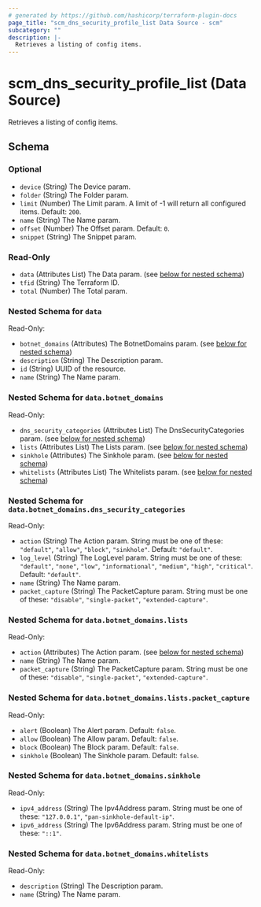 ```yaml
---
# generated by https://github.com/hashicorp/terraform-plugin-docs
page_title: "scm_dns_security_profile_list Data Source - scm"
subcategory: ""
description: |-
  Retrieves a listing of config items.
---
```


# scm_dns_security_profile_list (Data Source)

Retrieves a listing of config items.



<!-- schema generated by tfplugindocs -->
## Schema

### Optional

- `device` (String) The Device param.
- `folder` (String) The Folder param.
- `limit` (Number) The Limit param. A limit of -1 will return all configured items. Default: `200`.
- `name` (String) The Name param.
- `offset` (Number) The Offset param. Default: `0`.
- `snippet` (String) The Snippet param.

### Read-Only

- `data` (Attributes List) The Data param. (see [below for nested schema](#nestedatt--data))
- `tfid` (String) The Terraform ID.
- `total` (Number) The Total param.

<a id="nestedatt--data"></a>
### Nested Schema for `data`

Read-Only:

- `botnet_domains` (Attributes) The BotnetDomains param. (see [below for nested schema](#nestedatt--data--botnet_domains))
- `description` (String) The Description param.
- `id` (String) UUID of the resource.
- `name` (String) The Name param.

<a id="nestedatt--data--botnet_domains"></a>
### Nested Schema for `data.botnet_domains`

Read-Only:

- `dns_security_categories` (Attributes List) The DnsSecurityCategories param. (see [below for nested schema](#nestedatt--data--botnet_domains--dns_security_categories))
- `lists` (Attributes List) The Lists param. (see [below for nested schema](#nestedatt--data--botnet_domains--lists))
- `sinkhole` (Attributes) The Sinkhole param. (see [below for nested schema](#nestedatt--data--botnet_domains--sinkhole))
- `whitelists` (Attributes List) The Whitelists param. (see [below for nested schema](#nestedatt--data--botnet_domains--whitelists))

<a id="nestedatt--data--botnet_domains--dns_security_categories"></a>
### Nested Schema for `data.botnet_domains.dns_security_categories`

Read-Only:

- `action` (String) The Action param. String must be one of these: `"default"`, `"allow"`, `"block"`, `"sinkhole"`. Default: `"default"`.
- `log_level` (String) The LogLevel param. String must be one of these: `"default"`, `"none"`, `"low"`, `"informational"`, `"medium"`, `"high"`, `"critical"`. Default: `"default"`.
- `name` (String) The Name param.
- `packet_capture` (String) The PacketCapture param. String must be one of these: `"disable"`, `"single-packet"`, `"extended-capture"`.


<a id="nestedatt--data--botnet_domains--lists"></a>
### Nested Schema for `data.botnet_domains.lists`

Read-Only:

- `action` (Attributes) The Action param. (see [below for nested schema](#nestedatt--data--botnet_domains--lists--action))
- `name` (String) The Name param.
- `packet_capture` (String) The PacketCapture param. String must be one of these: `"disable"`, `"single-packet"`, `"extended-capture"`.

<a id="nestedatt--data--botnet_domains--lists--action"></a>
### Nested Schema for `data.botnet_domains.lists.packet_capture`

Read-Only:

- `alert` (Boolean) The Alert param. Default: `false`.
- `allow` (Boolean) The Allow param. Default: `false`.
- `block` (Boolean) The Block param. Default: `false`.
- `sinkhole` (Boolean) The Sinkhole param. Default: `false`.



<a id="nestedatt--data--botnet_domains--sinkhole"></a>
### Nested Schema for `data.botnet_domains.sinkhole`

Read-Only:

- `ipv4_address` (String) The Ipv4Address param. String must be one of these: `"127.0.0.1"`, `"pan-sinkhole-default-ip"`.
- `ipv6_address` (String) The Ipv6Address param. String must be one of these: `"::1"`.


<a id="nestedatt--data--botnet_domains--whitelists"></a>
### Nested Schema for `data.botnet_domains.whitelists`

Read-Only:

- `description` (String) The Description param.
- `name` (String) The Name param.
